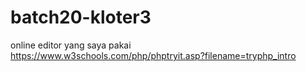 # batch20-kloter3

online editor yang saya pakai https://www.w3schools.com/php/phptryit.asp?filename=tryphp_intro
